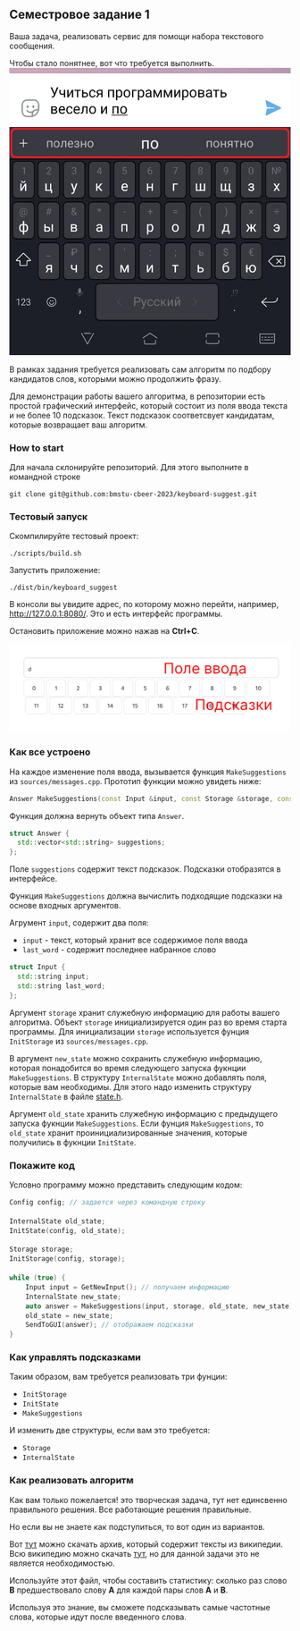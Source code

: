 ## Семестровое задание 1

Ваша задача, реализовать сервис для помощи набора текстового сообщения.

Чтобы стало понятнее, вот что требуется выполнить.
![](./images/keyboard.png)

В рамках задания требуется реализовать сам алгоритм по подбору кандидатов слов, которыми можно продолжить фразу.

Для демонстрации работы вашего алгоритма, в репозитории есть простой графический интерфейс,
который состоит из поля ввода текста и не более 10 подсказок. Текст подсказок соответсвует кандидатам, которые возвращает ваш алгоритм.

### How to start

Для начала склонируйте репозиторий. Для этого выполните в командной строке
```shell script
git clone git@github.com:bmstu-cbeer-2023/keyboard-suggest.git
```


### Тестовый запуск
Скомпилируйте тестовый проект:
```shell script
./scripts/build.sh
```

Запустить приложение:
```shell script
./dist/bin/keyboard_suggest
```

В консоли вы увидите адрес, по которому можно перейти, например, 
 http://127.0.0.1:8080/. Это и есть интерфейс программы.
 
Остановить приложение можно нажав на **Ctrl+C**.

![](./images/demo.png)

### Как все устроено
На каждое изменение поля ввода, вызывается функция `MakeSuggestions` из `sources/messages.cpp`. Прототип функции можно увидеть ниже:

```c++
Answer MakeSuggestions(const Input &input, const Storage &storage, const InternalState &old_state, InternalState &new_state);
```

Функция должна вернуть объект типа `Answer`.
```cpp
struct Answer {
  std::vector<std::string> suggestions;
};
```

Поле `suggestions` содержит текст подсказок. Подсказки отобразятся в интерфейсе.

Функция `MakeSuggestions` должна вычислить подходящие подсказки на основе входных аргументов.

Агрумент `input`, содержит два поля:
* `input` - текст, который хранит все содержимое поля ввода
* `last_word` - содержит последнее набранное слово

```cpp
struct Input {
  std::string input;
  std::string last_word;
};
```

Аргумент `storage` хранит служебную информацию для работы вашего алгоритма. Объект `storage` инициализируется один раз во время старта программы.
Для инициализации `storage` используется фунция `InitStorage` из `sources/messages.cpp`.

В аргумент `new_state` можно сохранить служебную информацию, которая понадобится во время следующего запуска фукнции `MakeSuggestions`.
В структуру `InternalState` можно добавлять поля, которые вам необходимы. Для этого надо изменить структуру `InternalState` в файле [state.h](include/state.h).

Аргумент `old_state` хранить служебную информацию с предыдущего запуска фукнции `MakeSuggestions`. Если фунция `MakeSuggestions`, то `old_state` хранит проинициализированные значения, которые получились в фукнции `InitState`.

### Покажите код
Условно программу можно представить следующим кодом:
```cpp
Config config; // задается через командную строку

InternalState old_state;
InitState(config, old_state);

Storage storage;
InitStorage(config, storage);

while (true) {
    Input input = GetNewInput(); // получаем информацию
    InternalState new_state;
    auto answer = MakeSuggestions(input, storage, old_state, new_state);
    old_state = new_state;
    SendToGUI(answer); // отображаем подсказки
}
```

### Как управлять подсказками

Таким образом, вам требуется реализовать три фунции:
* `InitStorage`
* `InitState`
* `MakeSuggestions`

И изменить две структуры, если вам это требуется:
* `Storage`
* `InternalState`

### Как реализовать алгоритм
Как вам только пожелается! это творческая задача, тут нет единсвенно правильного решения. Все работающие решения правильные.

Но если вы не знаете как подступиться, то вот один из вариантов.

Вот [тут](https://dumps.wikimedia.org/simplewiki/latest/simplewiki-latest-pages-articles.xml.bz2) можно скачать архив, который содержит тексты из википедии. Всю википедию можно скачать [тут](https://meta.wikimedia.org/wiki/Data_dump_torrents#English_Wikipedia), но для данной задачи это не является необходимостью.

Используйте этот файл, чтобы составить статистику:
сколько раз слово **B** предшествовало слову **A** для каждой пары слов **A** и **B**.

Используя это знание, вы сможете подсказывать самые частотные слова, которые идут после введенного слова.

